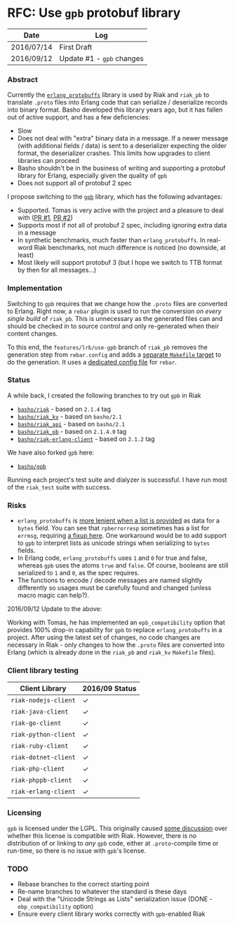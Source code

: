 # RFC: Use `gpb` protobuf library

Date       | Log
-----------|----------------
2016/07/14 | First Draft
2016/09/12 | Update #1 - `gpb` changes

### Abstract

Currently the [`erlang_protobuffs`](https://github.com/basho/erlang_protobuffs) library is used by Riak and `riak_pb` to translate `.proto` files into Erlang code that can serialize / deserialize records into binary format. Basho developed this library years ago, but it has fallen out of active support, and has a few deficiencies:

* Slow
* Does not deal with "extra" binary data in a message. If a newer message (with additional fields / data) is sent to a deserializer expecting the older format, the deserializer crashes. This limits how upgrades to client libraries can proceed
* Basho shouldn't be in the business of writing and supporting a protobuf library for Erlang, especially given the quality of `gpb`
* Does not support all of protobuf 2 spec

I propose switching to the [`gpb`](https://github.com/tomas-abrahamsson/gpb) library, which has the following advantages:

* Supported. Tomas is very active with the project and a pleasure to deal with ([PR #1](https://github.com/tomas-abrahamsson/gpb/pull/56), [PR #2](https://github.com/tomas-abrahamsson/gpb/pull/57))
* Supports most if not all of protobuf 2 spec, including ignoring extra data in a message
* In synthetic benchmarks, much faster than `erlang_protobuffs`. In real-word Riak benchmarks, not much difference is noticed (no downside, at least)
* Most likely will support protobuf 3 (but I hope we switch to TTB format by then for all messages...)

### Implementation

Switching to `gpb` requires that we change how the `.proto` files are converted to Erlang. Right now, a `rebar` plugin is used to run the conversion *on every single build* of `riak_pb`. This is unnecessary as the generated files can and should be checked in to source control and only re-generated when their content changes.

To this end, the `features/lrb/use-gpb` branch of `riak_pb` removes the generation step from `rebar.config` and adds a [separate `Makefile` target](https://github.com/basho/riak_pb/blob/features/lrb/use-gpb/Makefile#L27-L29) to do the generation. It uses a [dedicated config file](https://github.com/basho/riak_pb/blob/features/lrb/use-gpb/protogen.config) for `rebar`.

### Status

A while back, I created the following branches to try out `gpb` in Riak

* [`basho/riak`](https://github.com/basho/riak/tree/features/lrb/use-gpb) - based on `2.1.4` tag
* [`basho/riak_kv`](https://github.com/basho/riak_kv/tree/features/lrb/use-gpb) - based on `basho/2.1`
* [`basho/riak_api`](https://github.com/basho/riak_kv/tree/features/lrb/use-gpb) - based on `basho/2.1`
* [`basho/riak_pb`](https://github.com/basho/riak_pb/tree/features/lrb/use-gpb) - based on `2.1.4.0` tag
* [`basho/riak-erlang-client`](https://github.com/basho/riak-erlang-client/tree/features/lrb/use-gpb) - based on `2.1.2` tag

We have also forked `gpb` here:

* [`basho/gpb`](https://github.com/basho/gpb)

Running each project's test suite and dialyzer is successful. I have run most of the `riak_test` suite with success.

### Risks

* `erlang_protobuffs` is [more lenient when a list is provided](https://github.com/basho/erlang_protobuffs/blob/master/src/protobuffs.erl#L148-L151) as data for a `bytes` field. You can see that `rpberrorresp` sometimes has a list for `errmsg`, requiring [a fixup here](https://github.com/basho/riak_pb/blob/features/lrb/use-gpb/src/riak_pb_codec.erl#L406-L412). One workaround would be to add support to `gpb` to interpret lists as unicode strings when serializing to `bytes` fields.
* In Erlang code, `erlang_protobuffs` uses `1` and `0` for true and false, whereas `gpb` uses the atoms `true` and `false`. Of course, booleans are still serialized to `1` and `0`, as the spec requires.
* The functions to encode / decode messages are named slightly differently so usages must be carefully found and changed (unless macro magic can help?).

2016/09/12 Update to the above:

Working with Tomas, he has implemented an `epb_compatibility` option that provides 100% drop-in capability for `gpb` to replace `erlang_protobuffs` in a project. After using the latest set of changes, no code changes are necessary in Riak - only changes to how the `.proto` files are converted into Erlang (which is already done in the `riak_pb` and `riak_kv` `Makefile` files).

### Client library testing

Client Library       | 2016/09 Status
---------------------|---------------
`riak-nodejs-client` | ✓
`riak-java-client`   | ✓
`riak-go-client`     | ✓
`riak-python-client` | ✓
`riak-ruby-client`   | ✓
`riak-dotnet-client` | ✓
`riak-php-client`    | ✓
`riak-phppb-client`  | ✓
`riak-erlang-client` | ✓

### Licensing

`gpb` is licensed under the LGPL. This originally caused [some discussion](https://github.com/tomas-abrahamsson/gpb/issues/60) over whether this license is compatible with Riak. However, there is no distribution of or linking to *any* `gpb` code, either at `.proto`-compile time or run-time, so there is no issue with `gpb`'s license.

### TODO

* Rebase branches to the correct starting point
* Re-name branches to whatever the standard is these days
* Deal with the "Unicode Strings as Lists" serialization issue (DONE - `ebp_compatibility` option)
* Ensure every client library works correctly with `gpb`-enabled Riak
